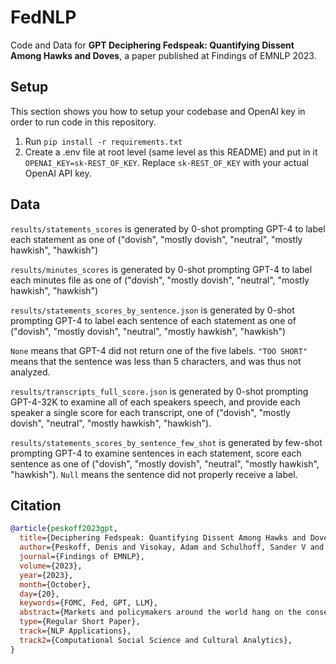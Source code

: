# FedNLP

Code and Data for **GPT Deciphering Fedspeak: Quantifying Dissent Among Hawks and Doves**, a paper published at Findings of EMNLP 2023.

## Setup

This section shows you how to setup your codebase and OpenAI key in order to run code in this repository.

1. Run `pip install -r requirements.txt`
2. Create a .env file at root level (same level as this README) and put in it `OPENAI_KEY=sk-REST_OF_KEY`. Replace `sk-REST_OF_KEY` with your actual OpenAI API key.

## Data

`results/statements_scores` is generated by 0-shot prompting GPT-4 to label each statement as one of ("dovish", "mostly dovish", "neutral", "mostly hawkish", "hawkish")

`results/minutes_scores` is generated by 0-shot prompting GPT-4 to label each minutes file as one of ("dovish", "mostly dovish", "neutral", "mostly hawkish", "hawkish")

`results/statements_scores_by_sentence.json` is generated by 0-shot prompting GPT-4 to label each sentence of each statement as one of ("dovish", "mostly dovish", "neutral", "mostly hawkish", "hawkish")

`None` means that GPT-4 did not return one of the five labels. `"TOO SHORT"` means that the sentence was less than 5 characters, and was thus not analyzed.

`results/transcripts_full_score.json` is generated by 0-shot prompting GPT-4-32K to examine all of each speakers speech, and provide each speaker a single score for each transcript, one of ("dovish", "mostly dovish", "neutral", "mostly hawkish", "hawkish").

`results/statements_scores_by_sentence_few_shot` is generated by few-shot prompting GPT-4 to examine sentences in each statement, score each sentence as one of ("dovish", "mostly dovish", "neutral", "mostly hawkish", "hawkish"). `Null` means the sentence did not properly receive a label.

## Citation

```bibtex
@article{peskoff2023gpt,
  title={Deciphering Fedspeak: Quantifying Dissent Among Hawks and Doves},
  author={Peskoff, Denis and Visokay, Adam and Schulhoff, Sander V and Wachspress, Benjamin and Blinder, Alan and Stewart, Brandon M},
  journal={Findings of EMNLP},
  volume={2023},
  year={2023},
  month={October},
  day={20},
  keywords={FOMC, Fed, GPT, LLM},
  abstract={Markets and policymakers around the world hang on the consequential monetary policy decisions made by the Federal Open Market Committee (FOMC). Publicly available textual documentation of their meetings provide insight into members' attitudes about the economy. We use GPT-4 to quantify dissent among members on the topic of inflation. We find that transcripts and minutes reflect the diversity of member views about the macroeconomic outlook in a way that is lost or omitted from the public statements. In fact, diverging opinions that shed light upon the committee's "true" attitudes are almost entirely omitted from the final statements. Hence, we argue that forecasting FOMC sentiment based solely on statements will not sufficiently reflect dissent among the hawks and doves.},
  type={Regular Short Paper},
  track={NLP Applications},
  track2={Computational Social Science and Cultural Analytics},
}
```

